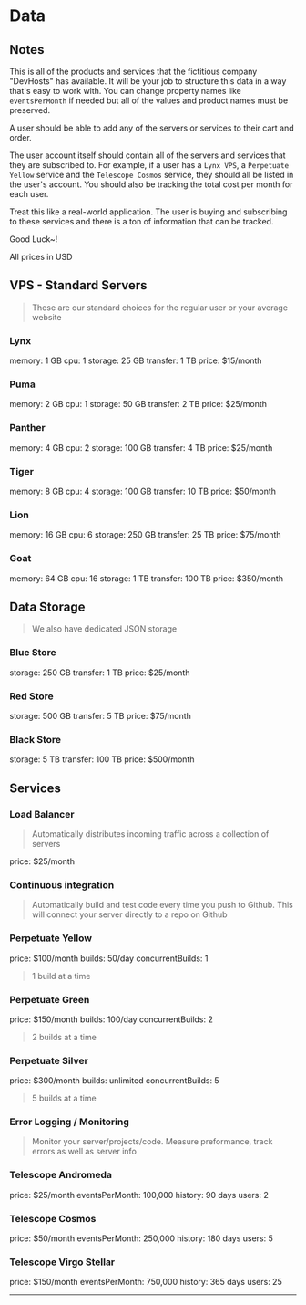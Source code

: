 # Data

## Notes

This is all of the products and services that the fictitious company "DevHosts" has available. It will be your job to structure this data in a way that's easy to work with. You can change property names like `eventsPerMonth` if needed but all of the values and product names must be preserved.

A user should be able to add any of the servers or services to their cart and order.

The user account itself should contain all of the servers and services that they are subscribed to. For example, if a user has a `Lynx VPS`, a `Perpetuate Yellow` service and the `Telescope Cosmos` service, they should all be listed in the user's account. You should also be tracking the total cost per month for each user.

Treat this like a real-world application. The user is buying and subscribing to these services and there is a ton of information that can be tracked.

Good Luck~!


All prices in USD

## VPS - Standard Servers

> These are our standard choices for the regular user or your average website

### Lynx

memory: 1 GB
cpu: 1
storage: 25 GB
transfer: 1 TB
price:  $15/month

### Puma

memory: 2 GB
cpu: 1
storage: 50 GB
transfer: 2 TB
price:  $25/month

### Panther

memory: 4 GB
cpu: 2
storage: 100 GB
transfer: 4 TB
price:  $25/month

### Tiger

memory: 8 GB
cpu: 4
storage: 100 GB
transfer: 10 TB
price:  $50/month

### Lion

memory: 16 GB
cpu: 6
storage: 250 GB
transfer: 25 TB
price:  $75/month

### Goat

memory: 64 GB
cpu: 16
storage: 1 TB
transfer: 100 TB
price:  $350/month

## Data Storage

> We also have dedicated JSON storage

### Blue Store

storage: 250 GB
transfer: 1 TB
price: $25/month

### Red Store

storage: 500 GB
transfer: 5 TB
price: $75/month

### Black Store

storage: 5 TB
transfer: 100 TB
price: $500/month

## Services

### Load Balancer

> Automatically distributes incoming traffic across a collection of servers

price: $25/month

### Continuous integration

> Automatically build and test code every time you push to Github. This will connect your server directly to a repo on Github

### Perpetuate Yellow

price: $100/month
builds: 50/day
concurrentBuilds: 1
> 1 build at a time

### Perpetuate Green

price: $150/month
builds: 100/day
concurrentBuilds: 2
> 2 builds at a time

### Perpetuate Silver

price: $300/month
builds: unlimited
concurrentBuilds: 5
> 5 builds at a time

### Error Logging / Monitoring

> Monitor your server/projects/code. Measure preformance, track errors as well as server info

### Telescope Andromeda

price: $25/month
eventsPerMonth: 100,000
history: 90 days
users: 2

### Telescope Cosmos

price: $50/month
eventsPerMonth: 250,000
history: 180 days
users: 5

### Telescope Virgo Stellar

price: $150/month
eventsPerMonth: 750,000
history: 365 days
users: 25


----